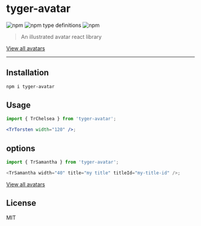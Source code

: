 # tyger-avatar

![npm](https://img.shields.io/npm/v/tyger-avatar) ![npm type definitions](https://img.shields.io/npm/types/tyger-avatar) ![npm](https://img.shields.io/npm/dm/tyger-avatar)

> An illustrated avatar react library

[View all avatars](https://ivstudio.github.io/tyger-avatar-wiki/)

---

## Installation

```bash
npm i tyger-avatar
```

## Usage

```jsx
import { TrChelsea } from 'tyger-avatar';

<TrTorsten width="120" />;
```

## options

```js
import { TrSamantha } from 'tyger-avatar';

<TrSamantha width="40" title="my title" titleId="my-title-id" />;
```

[View all avatars](https://ivstudio.github.io/tyger-avatar-wiki/)

## License

MIT
